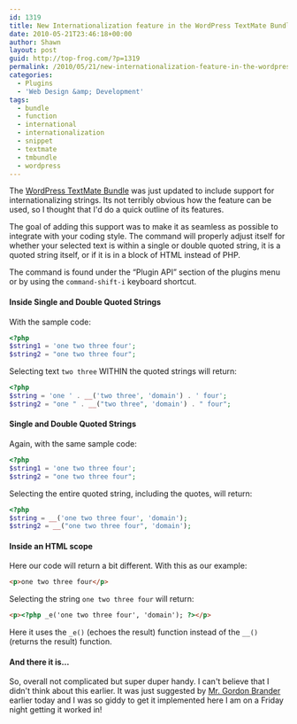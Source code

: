 ```yaml
---
id: 1319
title: New Internationalization feature in the WordPress TextMate Bundle
date: 2010-05-21T23:46:18+00:00
author: Shawn
layout: post
guid: http://top-frog.com/?p=1319
permalink: /2010/05/21/new-internationalization-feature-in-the-wordpress-textmate-bundle/
categories:
  - Plugins
  - 'Web Design &amp; Development'
tags:
  - bundle
  - function
  - international
  - internationalization
  - snippet
  - textmate
  - tmbundle
  - wordpress
---
```

The [WordPress TextMate Bundle](/projects/wordpress-textmate-bundle/) was just updated to include support for internationalizing strings. Its not terribly obvious how the feature can be used, so I thought that I'd do a quick outline of its features.

The goal of adding this support was to make it as seamless as possible to integrate with your coding style. The command will properly adjust itself for whether your selected text is within a single or double quoted string, it is a quoted string itself, or if it is in a block of HTML instead of PHP.

The command is found under the &ldquo;Plugin API&rdquo; section of the plugins menu or by using the `command-shift-i` keyboard shortcut.



#### Inside Single and Double Quoted Strings

With the sample code:

``` php
<?php
$string1 = 'one two three four';
$string2 = "one two three four";
```

Selecting text `two three` WITHIN the quoted strings will return:

``` php
<?php
$string = 'one ' . __('two three', 'domain') . ' four';
$string2 = "one " . __("two three", 'domain') . " four";
```

#### Single and Double Quoted Strings

Again, with the same sample code:

``` php
<?php
$string1 = 'one two three four';
$string2 = "one two three four";
```

Selecting the entire quoted string, including the quotes, will return:

``` php
<?php
$string = __('one two three four', 'domain');
$string2 = __("one two three four", 'domain');
```

#### Inside an HTML scope

Here our code will return a bit different. With this as our example:

``` html
<p>one two three four</p>
```

Selecting the string `one two three four` will return:

``` html
<p><?php _e('one two three four', 'domain'); ?></p>
```

Here it uses the `_e()` (echoes the result) function instead of the `__()` (returns the result) function.

#### And there it is…

So, overall not complicated but super duper handy. I can't believe that I didn't think about this earlier. It was just suggested by [Mr. Gordon Brander](http://gordonbrander.com) earlier today and I was so giddy to get it implemented here I am on a Friday night getting it worked in!